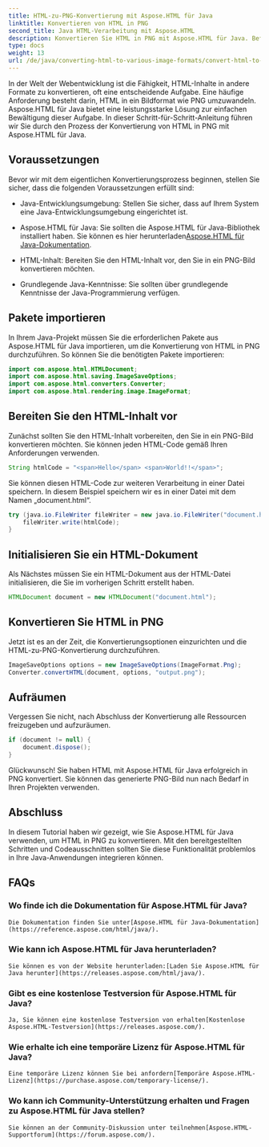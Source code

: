```yaml
---
title: HTML-zu-PNG-Konvertierung mit Aspose.HTML für Java
linktitle: Konvertieren von HTML in PNG
second_title: Java HTML-Verarbeitung mit Aspose.HTML
description: Konvertieren Sie HTML in PNG mit Aspose.HTML für Java. Befolgen Sie unsere Schritt-für-Schritt-Anleitung für eine einfache HTML-zu-PNG-Konvertierung. Beginnen Sie noch heute!
type: docs
weight: 13
url: /de/java/converting-html-to-various-image-formats/convert-html-to-png/
---
```


In der Welt der Webentwicklung ist die Fähigkeit, HTML-Inhalte in andere Formate zu konvertieren, oft eine entscheidende Aufgabe. Eine häufige Anforderung besteht darin, HTML in ein Bildformat wie PNG umzuwandeln. Aspose.HTML für Java bietet eine leistungsstarke Lösung zur einfachen Bewältigung dieser Aufgabe. In dieser Schritt-für-Schritt-Anleitung führen wir Sie durch den Prozess der Konvertierung von HTML in PNG mit Aspose.HTML für Java.

## Voraussetzungen

Bevor wir mit dem eigentlichen Konvertierungsprozess beginnen, stellen Sie sicher, dass die folgenden Voraussetzungen erfüllt sind:

- Java-Entwicklungsumgebung: Stellen Sie sicher, dass auf Ihrem System eine Java-Entwicklungsumgebung eingerichtet ist.

-  Aspose.HTML für Java: Sie sollten die Aspose.HTML für Java-Bibliothek installiert haben. Sie können es hier herunterladen[Aspose.HTML für Java-Dokumentation](https://reference.aspose.com/html/java/).

- HTML-Inhalt: Bereiten Sie den HTML-Inhalt vor, den Sie in ein PNG-Bild konvertieren möchten.

- Grundlegende Java-Kenntnisse: Sie sollten über grundlegende Kenntnisse der Java-Programmierung verfügen.

## Pakete importieren

In Ihrem Java-Projekt müssen Sie die erforderlichen Pakete aus Aspose.HTML für Java importieren, um die Konvertierung von HTML in PNG durchzuführen. So können Sie die benötigten Pakete importieren:

```java
import com.aspose.html.HTMLDocument;
import com.aspose.html.saving.ImageSaveOptions;
import com.aspose.html.converters.Converter;
import com.aspose.html.rendering.image.ImageFormat;
```

## Bereiten Sie den HTML-Inhalt vor

Zunächst sollten Sie den HTML-Inhalt vorbereiten, den Sie in ein PNG-Bild konvertieren möchten. Sie können jeden HTML-Code gemäß Ihren Anforderungen verwenden.

```java
String htmlCode = "<span>Hello</span> <span>World!!</span>";
```

Sie können diesen HTML-Code zur weiteren Verarbeitung in einer Datei speichern. In diesem Beispiel speichern wir es in einer Datei mit dem Namen „document.html“.

```java
try (java.io.FileWriter fileWriter = new java.io.FileWriter("document.html")) {
    fileWriter.write(htmlCode);
}
```

## Initialisieren Sie ein HTML-Dokument

Als Nächstes müssen Sie ein HTML-Dokument aus der HTML-Datei initialisieren, die Sie im vorherigen Schritt erstellt haben.

```java
HTMLDocument document = new HTMLDocument("document.html");
```

## Konvertieren Sie HTML in PNG

Jetzt ist es an der Zeit, die Konvertierungsoptionen einzurichten und die HTML-zu-PNG-Konvertierung durchzuführen.

```java
ImageSaveOptions options = new ImageSaveOptions(ImageFormat.Png);
Converter.convertHTML(document, options, "output.png");
```

## Aufräumen

Vergessen Sie nicht, nach Abschluss der Konvertierung alle Ressourcen freizugeben und aufzuräumen.

```java
if (document != null) {
    document.dispose();
}
```

Glückwunsch! Sie haben HTML mit Aspose.HTML für Java erfolgreich in PNG konvertiert. Sie können das generierte PNG-Bild nun nach Bedarf in Ihren Projekten verwenden.

## Abschluss

In diesem Tutorial haben wir gezeigt, wie Sie Aspose.HTML für Java verwenden, um HTML in PNG zu konvertieren. Mit den bereitgestellten Schritten und Codeausschnitten sollten Sie diese Funktionalität problemlos in Ihre Java-Anwendungen integrieren können.

## FAQs

### Wo finde ich die Dokumentation für Aspose.HTML für Java?
    Die Dokumentation finden Sie unter[Aspose.HTML für Java-Dokumentation](https://reference.aspose.com/html/java/).

### Wie kann ich Aspose.HTML für Java herunterladen?
    Sie können es von der Website herunterladen:[Laden Sie Aspose.HTML für Java herunter](https://releases.aspose.com/html/java/).

### Gibt es eine kostenlose Testversion für Aspose.HTML für Java?
    Ja, Sie können eine kostenlose Testversion von erhalten[Kostenlose Aspose.HTML-Testversion](https://releases.aspose.com/).

### Wie erhalte ich eine temporäre Lizenz für Aspose.HTML für Java?
    Eine temporäre Lizenz können Sie bei anfordern[Temporäre Aspose.HTML-Lizenz](https://purchase.aspose.com/temporary-license/).

### Wo kann ich Community-Unterstützung erhalten und Fragen zu Aspose.HTML für Java stellen?
    Sie können an der Community-Diskussion unter teilnehmen[Aspose.HTML-Supportforum](https://forum.aspose.com/).
